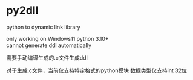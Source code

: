 # py2dll
python to dynamic link library

only working on Windows11 python 3.10+  
cannot generate ddl automatically   

需要手动编译生成的.c文件生成ddl  

对于生成.c文件，当前仅支持特定格式的python模块
数据类型仅支持int 32位
